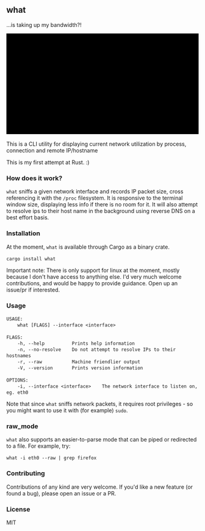 ## what
...is taking up my bandwidth?!

![demo](demo.gif)

This is a CLI utility for displaying current network utilization by process, connection and remote IP/hostname

This is my first attempt at Rust. :)

### How does it work?
`what` sniffs a given network interface and records IP packet size, cross referencing it with the `/proc` filesystem. It is responsive to the terminal window size, displaying less info if there is no room for it. It will also attempt to resolve ips to their host name in the background using reverse DNS on a best effort basis.

### Installation
At the moment, `what` is available through Cargo as a binary crate.

```
cargo install what
```

Important note: There is only support for linux at the moment, mostly because I don't have access to anything else. I'd very much welcome contributions, and would be happy to provide guidance. Open up an issue/pr if interested.

### Usage
```
USAGE:
    what [FLAGS] --interface <interface>

FLAGS:
    -h, --help          Prints help information
    -n, --no-resolve    Do not attempt to resolve IPs to their hostnames
    -r, --raw           Machine friendlier output
    -V, --version       Prints version information

OPTIONS:
    -i, --interface <interface>    The network interface to listen on, eg. eth0
```

Note that since `what` sniffs network packets, it requires root privileges - so you might want to use it with (for example) `sudo`.

### raw_mode
`what` also supports an easier-to-parse mode that can be piped or redirected to a file. For example, try:
```
what -i eth0 --raw | grep firefox
```
### Contributing
Contributions of any kind are very welcome. If you'd like a new feature (or found a bug), please open an issue or a PR.

### License
MIT

